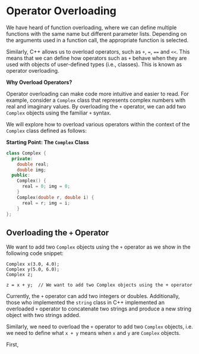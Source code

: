 # Operator Overloading

We have heard of function overloading, where we can define multiple functions with the same name but different parameter lists. Depending on the arguments used in a function call, the appropriate function is selected.

Similarly, C++ allows us to overload operators, such as `+`, `=`, `==` and `<<`. This means that we can define how operators such as `+` behave when they are used with objects of user-defined types (i.e., classes). This is known as operator overloading.

**Why Overload Operators?**

Operator overloading can make code more intuitive and easier to read. For example, consider a `Complex` class that represents complex numbers with real and imaginary values. By overloading the `+` operator, we can add two `Complex` objects using the familiar `+` syntax.

We will explore how to overload various operators within the context of the `Complex` class defined as follows:

**Starting Point: The `Complex` Class**
```cpp
class Complex {
  private:
    double real;      
    double img;
  public:
    Complex() {
      real = 0; img = 0;
    }
    Complex(double r, double i) {
      real = r; img = i;
    } 
};
```   

## Overloading the `+` Operator

We want to add two `Complex` objects using the `+` operator as we show in the following code snippet: 

```{code-block} cpp :line-numbers :highlight-lines: 4
Complex x(3.0, 4.0); 
Complex y(5.0, 6.0); 
Complex z;

z = x + y;  // We want to add two Complex objects using the + operator
```

Currently, the `+` operator can add two integers or doubles. Additionally, those who implemented the `string` class in C++ implemented an overloaded `+` operator to concatenate two strings and produce a new string object with two strings added.

Similarly, we need to overload the `+` operator to add two `Complex` objects, i.e. we need to define what `x + y` means when `x` and `y` are `Complex` objects.

First, 








